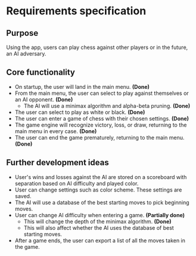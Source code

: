 # Requirements specification
## Purpose
Using the app, users can play chess against other players or in the future, an AI adversary.

## Core functionality
- On startup, the user will land in the main menu. **(Done)**
- From the main menu, the user can select to play against themselves or an AI opponent. **(Done)**
  - The AI will use a minimax algorithm and alpha-beta pruning. **(Done)**
- The user can select to play as white or black. **(Done)**
- The user can enter a game of chess with their chosen settings. **(Done)**
- The game engine will recognize victory, loss, or draw, returning to the main menu in every case. **(Done)**
- The user can end the game prematurely, returning to the main menu. **(Done)**

## Further development ideas
- User's wins and losses against the AI are stored on a scoreboard with separation based on AI difficulty and played color.
- User can change settings such as color scheme. These settings are saved.
- The AI will use a database of the best starting moves to pick beginning moves.
- User can change AI difficulty when entering a game. **(Partially done)**
   - This will change the depth of the minimax algorithm. **(Done)**
   - This will also affect whether the AI uses the database of best starting moves.
- After a game ends, the user can export a list of all the moves taken in the game.
